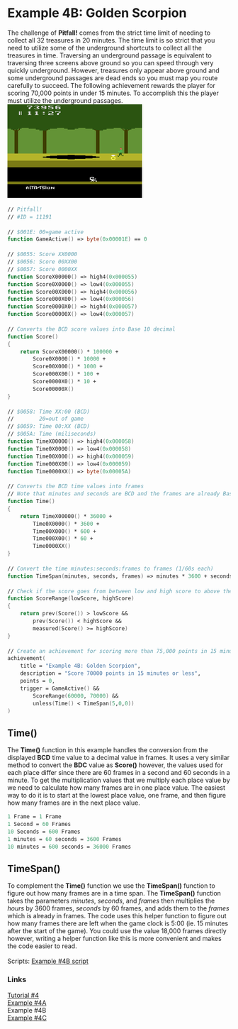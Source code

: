# Example 4B: Golden Scorpion
The challenge of **Pitfall!** comes from the strict time limit of needing to collect all 32 treasures in 20 minutes.  The time limit is so strict that you need to utilize some of the underground shortcuts to collect all the treasures in time.  Traversing an underground passage is equivalent to traversing three screens above ground so you can speed through very quickly underground. However, treasures only appear above ground and some underground passages are dead ends so you must map you route carefully to succeed. The following achievement rewards the player for scoring 70,000 points in under 15 minutes.  To accomplish this the player must utilize the underground passages.<br> 
![Pitfall Harry about to pickup a diamond ring](Pitfall_Golden_Scorpion.png)
```fsharp
// Pitfall!
// #ID = 11191

// $001E: 00=game active
function GameActive() => byte(0x00001E) == 0

// $0055: Score XX0000
// $0056: Score 00XX00
// $0057: Score 0000XX
function ScoreX00000() => high4(0x000055)
function Score0X0000() => low4(0x000055)
function Score00X000() => high4(0x000056)
function Score000X00() => low4(0x000056)
function Score0000X0() => high4(0x000057)
function Score00000X() => low4(0x000057)

// Converts the BCD score values into Base 10 decimal
function Score()
{
    return ScoreX00000() * 100000 +
        Score0X0000() * 10000 +
        Score00X000() * 1000 +
        Score000X00() * 100 +
        Score0000X0() * 10 +
        Score00000X()
}

// $0058: Time XX:00 (BCD)
//        20=out of game
// $0059: Time 00:XX (BCD)
// $005A: Time (miliseconds)
function TimeX00000() => high4(0x000058)
function Time0X0000() => low4(0x000058)
function Time00X000() => high4(0x000059)
function Time000X00() => low4(0x000059)
function Time0000XX() => byte(0x00005A)

// Converts the BCD time values into frames
// Note that minutes and seconds are BCD and the frames are already Base 10
function Time()
{
    return TimeX00000() * 36000 +
        Time0X0000() * 3600 +
        Time00X000() * 600 +
        Time000X00() * 60 +
        Time0000XX()
}

// Convert the time minutes:seconds:frames to frames (1/60s each)
function TimeSpan(minutes, seconds, frames) => minutes * 3600 + seconds * 60 + frames

// Check if the score goes from between low and high score to above the high score
function ScoreRange(lowScore, highScore)
{
    return prev(Score()) > lowScore &&
        prev(Score()) < highScore &&
        measured(Score() >= highScore)
}

// Create an achievement for scoring more than 75,000 points in 15 minutes or less
achievement(
    title = "Example 4B: Golden Scorpion", 
    description = "Score 70000 points in 15 minutes or less", 
    points = 0,
    trigger = GameActive() && 
        ScoreRange(60000, 70000) && 
        unless(Time() < TimeSpan(5,0,0))
) 
```
## Time()
The **Time()** function in this example handles the conversion from the displayed **BCD** time value to a decimal value in frames.  It uses a very similar method to convert the **BDC** value as **Score()** however, the values used for each place differ since there are 60 frames in a second and 60 seconds in a minute.  To get the multiplication values that we multiply each place value by we need to calculate how many frames are in one place value.  The easiest way to do it is to start at the lowest place value, one frame, and then figure how many frames are in the next place value.
```fsharp
1 Frame = 1 Frame
1 Second = 60 Frames
10 Seconds = 600 Frames
1 minutes = 60 seconds = 3600 Frames
10 minutes = 600 seconds = 36000 Frames
```
## TimeSpan()
To complement the **Time()** function we use the **TimeSpan()** function to figure out how many frames are in a time span. The **TimeSpan()** function takes the parameters *minutes*, *seconds*, and *frames* then multiplies the *hours* by 3600 frames, *seconds* by 60 frames, and adds them to the *frames* which is already in frames.  The code uses this helper function to figure out how many frames there are left when the game clock is 5:00 (ie. 15 minutes after the start of the game).  You could use the value 18,000 frames directly however, writing a helper function like this is more convenient and makes the code easier to read.<br>
<br>
Scripts: [Example #4B script](Example_4B_Pitfall!.rascript) <br>
### Links
[Tutorial #4](readme.md) <br>
[Example #4A](Example_4A.md) <br>
Example #4B <br>
[Example #4C](Example_4C.md)